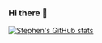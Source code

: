 ### Hi there 👋

[![Stephen's GitHub stats](https://github-readme-stats.vercel.app/api?username=Stephenfang51&theme=dracula&show_icons=true&count_private=true)](https://github.com/Stephenfang51/github-readme-stats)

<!--
**Stephenfang51/Stephenfang51** is a ✨ _special_ ✨ repository because its `README.md` (this file) appears on your GitHub profile.




Here are some ideas to get you started:

- 🔭 I’m currently working on ...
- 🌱 I’m currently learning ...
- 👯 I’m looking to collaborate on ...
- 🤔 I’m looking for help with ...
- 💬 Ask me about ...
- 📫 How to reach me: ...
- 😄 Pronouns: ...
- ⚡ Fun fact: ...
-->
